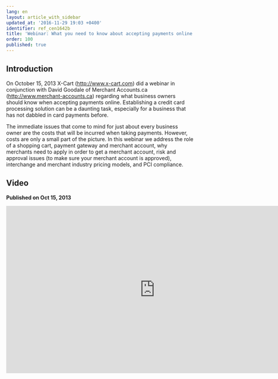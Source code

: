 ```yaml
---
lang: en
layout: article_with_sidebar
updated_at: '2016-11-29 19:03 +0400'
identifier: ref_cen1642b
title: 'Webinar: What you need to know about accepting payments online'
order: 100
published: true
---
```

## Introduction
On October 15, 2013 X-Cart (http://www.x-cart.com) did a webinar in conjunction with David Goodale of Merchant Accounts.ca (http://www.merchant-accounts.ca) regarding what business owners should know when accepting payments online. Establishing a credit card processing solution can be a daunting task, especially for a business that has not dabbled in card payments before.

The immediate issues that come to mind for just about every business owner are the costs that will be incurred when taking payments. However, costs are only a small part of the picture. In this webinar we address the role of a shopping cart, payment gateway and merchant account, why merchants need to apply in order to get a merchant account, risk and approval issues (to make sure your merchant account is approved), interchange and merchant industry pricing models, and PCI compliance.

## Video
**Published on Oct 15, 2013**
<iframe class="youtube-player" type="text/html" style="width: 800px; height: 450px" src="https://www.youtube.com/embed/40PIZORiGVs" frameborder="0"></iframe>


